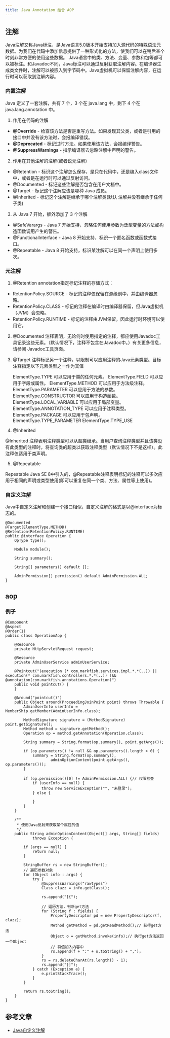 ```yaml
---
title: Java Annotation 结合 AOP
---
```




## 注解


Java注解又称Java标注，是Java语言5.0版本开始支持加入源代码的特殊语法元数据。为我们在代码中添加信息提供了一种形式化的方法，使我们可以在稍后某个时刻非常方便的使用这些数据。
Java语言中的类、方法、变量、参数和包等都可以被标注。和Javadoc不同，Java标注可以通过反射获取注解内容。在编译器生成类文件时，注解可以被嵌入到字节码中。Java虚拟机可以保留注解内容，在运行时可以获取到注解内容。

### 内置注解

Java 定义了一套注解，共有 7 个，3 个在 java.lang 中，剩下 4 个在 java.lang.annotation 中。

1. 作用在代码的注解
 + __@Override__ - 检查该方法是否是重写方法。如果发现其父类，或者是引用的接口中并没有该方法时，会报编译错误。
 + __@Deprecated__ - 标记过时方法。如果使用该方法，会报编译警告。
 + __@SuppressWarnings__ - 指示编译器去忽略注解中声明的警告。

2. 作用在其他注解的注解(或者说元注解)
 - @Retention - 标识这个注解怎么保存，是只在代码中，还是编入class文件中，或者是在运行时可以通过反射访问。
 - @Documented - 标记这些注解是否包含在用户文档中。
 - @Target - 标记这个注解应该是哪种 Java 成员。
 - @Inherited - 标记这个注解是继承于哪个注解类(默认 注解并没有继承于任何子类)

3. 从 Java 7 开始，额外添加了 3 个注解

 - @SafeVarargs - Java 7 开始支持，忽略任何使用参数为泛型变量的方法或构造函数调用产生的警告。
 - @FunctionalInterface - Java 8 开始支持，标识一个匿名函数或函数式接口。
 - @Repeatable - Java 8 开始支持，标识某注解可以在同一个声明上使用多次。



### 元注解
1. @Retention annotation指定标记注释的存储方式：

  - RetentionPolicy.SOURCE - 标记的注释仅保留在源级别中，并由编译器忽略。
  - RetentionPolicy.CLASS - 标记的注释在编译时由编译器保留，但Java虚拟机（JVM）会忽略。
  - RetentionPolicy.RUNTIME - 标记的注释由JVM保留，因此运行时环境可以使用它。

2. @Documented 注释表明，无论何时使用指定的注释，都应使用Javadoc工具记录这些元素。（默认情况下，注释不包含在Javadoc中。）有关更多信息，请参阅 Javadoc工具页面。

3. @Target 注释标记另一个注释，以限制可以应用注释的Java元素类型。目标注释指定以下元素类型之一作为其值

    ElementType.TYPE 可以应用于类的任何元素。
    ElementType.FIELD 可以应用于字段或属性。
    ElementType.METHOD 可以应用于方法级注释。
    ElementType.PARAMETER 可以应用于方法的参数。
    ElementType.CONSTRUCTOR 可以应用于构造函数。
    ElementType.LOCAL_VARIABLE 可以应用于局部变量。
    ElementType.ANNOTATION_TYPE 可以应用于注释类型。
    ElementType.PACKAGE 可以应用于包声明。
    ElementType.TYPE_PARAMETER
    ElementType.TYPE_USE

4. @Inherited

@Inherited 注释表明注释类型可以从超类继承。当用户查询注释类型并且该类没有此类型的注释时，将查询类的超类以获取注释类型（默认情况下不是这样）。此注释仅适用于类声明。

5. @Repeatable

Repeatable Java SE 8中引入的，@Repeatable注释表明标记的注释可以多次应用于相同的声明或类型使用(即可以重复在同一个类、方法、属性等上使用)。

   

### 自定义注解
Java中自定义注解和创建一个接口相似，自定义注解的格式是以@interface为标志的。
```
@Documented
@Target(ElementType.METHOD)
@Retention(RetentionPolicy.RUNTIME)
public @interface Operation {
	OpType type();

	Module module();

	String summary();

	String[] parameters() default {};

	AdminPermission[] permission() default AdminPermission.ALL;
}
```


## aop

### 例子

```
@Component
@Aspect
@Order(1)
public class OperationAop {

	@Resource
	private HttpServletRequest request;

	@Resource
	private AdminUserService adminUserService;

	@Pointcut("(execution (* com.markfish.services.impl.*.*(..)) || execution(* com.markfish.controllers.*.*(..)) )&& @annotation(com.markfish.annotations.Operation)")
	public void pointcut() {
	}

	@Around("pointcut()")
	public Object around(ProceedingJoinPoint point) throws Throwable {
		AdminUserInfo userInfo = MemberShip.getMember(AdminUserInfo.class);

		MethodSignature signature = (MethodSignature) point.getSignature();
		Method method = signature.getMethod();
		Operation op = method.getAnnotation(Operation.class);

		String summary = String.format(op.summary(), point.getArgs());

		if (op.parameters() != null && op.parameters().length > 0) {
			summary = String.format(op.summary(),
					adminOptionContent(point.getArgs(), op.parameters()));
		}

		if (op.permission()[0] != AdminPermission.ALL) {// 权限检查
			if (userInfo == null) {
				throw new ServiceException("", "未登录");
			} else {
				
			}
		}
	}

	/**
	 * 使用Java反射来获取某个属性的值
	 */
	public String adminOptionContent(Object[] args, String[] fields)
			throws Exception {

		if (args == null) {
			return null;
		}

		StringBuffer rs = new StringBuffer();
		// 遍历参数对象
		for (Object info : args) {
			try {
				@SuppressWarnings("rawtypes")
				Class clazz = info.getClass();

				rs.append("[{");

				// 遍历方法，判断get方法
				for (String f : fields) {
					PropertyDescriptor pd = new PropertyDescriptor(f, clazz);
					Method getMethod = pd.getReadMethod();// 获得get方法
					Object o = getMethod.invoke(info);// 执行get方法返回一个Object
					// 将值加入内容中
					rs.append(f + ":" + o.toString() + ",");
				}
				rs = rs.deleteCharAt(rs.length() - 1);
				rs.append("}]");
			} catch (Exception e) {
				e.printStackTrace();
			}
		}

		return rs.toString();
	}
}
```

## 参考文章

 + [Java自定义注解](https://www.cnblogs.com/jajian/p/9695055.html)
